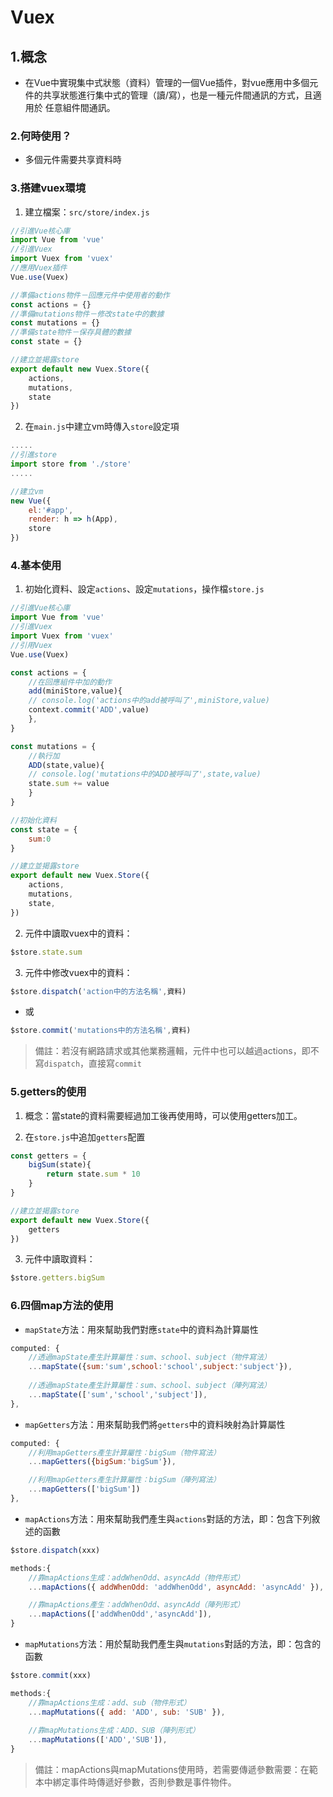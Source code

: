 # Vuex

## 1.概念

* 在Vue中實現集中式狀態（資料）管理的一個Vue插件，對vue應用中多個元件的共享狀態進行集中式的管理（讀/寫），也是一種元件間通訊的方式，且適用於 任意組件間通訊。

### 2.何時使用？

* 多個元件需要共享資料時

### 3.搭建vuex環境

1. 建立檔案：`src/store/index.js`

```js
//引進Vue核心庫
import Vue from 'vue'
//引進Vuex
import Vuex from 'vuex'
//應用Vuex插件
Vue.use(Vuex)

//準備actions物件－回應元件中使用者的動作
const actions = {}
//準備mutations物件－修改state中的數據
const mutations = {}
//準備state物件－保存具體的數據
const state = {}

//建立並揭露store
export default new Vuex.Store({
    actions,
    mutations,
    state
})
```

2. 在`main.js`中建立vm時傳入`store`設定項

```js
.....
//引進store
import store from './store'
.....

//建立vm
new Vue({
    el:'#app',
    render: h => h(App),
    store
})
```

### 4.基本使用

1. 初始化資料、設定`actions`、設定`mutations`，操作檔`store.js`

```js
//引進Vue核心庫
import Vue from 'vue'
//引進Vuex
import Vuex from 'vuex'
//引用Vuex
Vue.use(Vuex)

const actions = {
    //在回應組件中加的動作
    add(miniStore,value){
    // console.log('actions中的add被呼叫了',miniStore,value)
    context.commit('ADD',value)
    },
}

const mutations = {
    //執行加
    ADD(state,value){
    // console.log('mutations中的ADD被呼叫了',state,value)
    state.sum += value
    }
}

//初始化資料
const state = {
    sum:0
}

//建立並揭露store
export default new Vuex.Store({
    actions,
    mutations,
    state,
})
```

2. 元件中讀取vuex中的資料：

```js
$store.state.sum
```

3. 元件中修改vuex中的資料：

```js
$store.dispatch('action中的方法名稱',資料)
``` 

* 或

```js
$store.commit('mutations中的方法名稱',資料) 
```

> 備註：若沒有網路請求或其他業務邏輯，元件中也可以越過actions，即不寫`dispatch`，直接寫`commit`

### 5.getters的使用

1. 概念：當state的資料需要經過加工後再使用時，可以使用getters加工。

2. 在`store.js`中追加`getters`配置

```js
const getters = {
    bigSum(state){
        return state.sum * 10
    }
}

//建立並揭露store
export default new Vuex.Store({
    getters
})
```

3. 元件中讀取資料：

```js
$store.getters.bigSum
```

### 6.四個map方法的使用

* `mapState`方法：用來幫助我們對應`state`中的資料為計算屬性

```js
computed: {
    //透過mapState產生計算屬性：sum、school、subject（物件寫法）
    ...mapState({sum:'sum',school:'school',subject:'subject'}),
        
    //透過mapState產生計算屬性：sum、school、subject（陣列寫法）
    ...mapState(['sum','school','subject']),
},
```

* `mapGetters`方法：用來幫助我們將`getters`中的資料映射為計算屬性

```js
computed: {
    //利用mapGetters產生計算屬性：bigSum（物件寫法）
    ...mapGetters({bigSum:'bigSum'}),

    //利用mapGetters產生計算屬性：bigSum（陣列寫法）
    ...mapGetters(['bigSum'])
},
```

* `mapActions`方法：用來幫助我們產生與`actions`對話的方法，即：包含下列敘述的函數

```js
$store.dispatch(xxx)
```

```js
methods:{
    //靠mapActions生成：addWhenOdd、asyncAdd（物件形式）
    ...mapActions({ addWhenOdd: 'addWhenOdd', asyncAdd: 'asyncAdd' }),

    //靠mapActions產生：addWhenOdd、asyncAdd（陣列形式）
    ...mapActions(['addWhenOdd','asyncAdd']),
}
```

* `mapMutations`方法：用於幫助我們產生與`mutations`對話的方法，即：包含的函數

```js
$store.commit(xxx)
```

```js
methods:{
    //靠mapActions生成：add、sub（物件形式）
    ...mapMutations({ add: 'ADD', sub: 'SUB' }),
    
    //靠mapMutations生成：ADD、SUB（陣列形式）
    ...mapMutations(['ADD','SUB']),
}
```

> 備註：mapActions與mapMutations使用時，若需要傳遞參數需要：在範本中綁定事件時傳遞好參數，否則參數是事件物件。